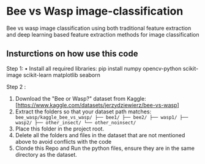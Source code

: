 # Bee vs Wasp image-classification
Bee vs wasp image classification using both traditional feature extraction and deep learning based feature extraction methods for image classification

## Insturctions on how use this code 
Step 1: 
•	Install all required libraries:
pip install numpy opencv-python scikit-image scikit-learn matplotlib seaborn

Step 2 : 
1. Download the "Bee or Wasp?" dataset from Kaggle: [https://www.kaggle.com/datasets/jerzydziewierz/bee-vs-wasp]
2. Extract the folders so that your dataset path matches:```
     bee_wasp/kaggle_bee_vs_wasp/
        ├── bee1/
        ├── bee2/
        ├── wasp1/
        ├── wasp2/
        ├── other_insect/
        └── other_noinsect/```
3. Place this folder in the project root.
4. Delete all the folders and files in the dataset that are not mentioned above to avoid conflicts with the code
5. Clonde this Repo and Run the python files, ensure they are in the same directory as the dataset.

